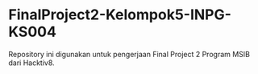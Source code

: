 # FinalProject2-Kelompok5-INPG-KS004

Repository ini digunakan untuk pengerjaan Final Project 2 Program MSIB dari Hacktiv8.
